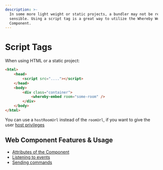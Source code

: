 ```yaml
---
description: >-
  In some more light weight or static projects, a bundler may not be required or
  sensible. Using a script tag is a great way to utilize the Whereby Web
  Component.
---
```


# Script Tags

When using HTML or a static project:

```html
<html>
    <head>
        <script src="...."></script>
    </head>
    <body>
        <div class="container">
            <whereby-embed room="some-room" />
        </div>
    </body>
</html>
```

You can use a `hostRoomUrl` instead of the `roomUrl`, if you want to give the user [host privileges](../../whereby-101/user-roles-and-privileges.md#hosts)

## Web Component Features & Usage

* [Attributes of the Component](../../whereby-101/create-your-video-experience/in-a-web-page/using-the-whereby-embed-element.md#attributes-of-the-component)
* [Listening to events](../../whereby-101/create-your-video-experience/in-a-web-page/using-the-whereby-embed-element.md#listening-to-events)
* [Sending commands](../../whereby-101/create-your-video-experience/in-a-web-page/using-the-whereby-embed-element.md#sending-commands)


